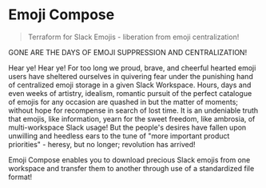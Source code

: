 # Emoji Compose
> Terraform for Slack Emojis - liberation from emoji centralization!

GONE ARE THE DAYS OF EMOJI SUPPRESSION AND CENTRALIZATION!

Hear ye! Hear ye! For too long we proud, brave, and cheerful hearted emoji users have sheltered ourselves in quivering fear under the punishing hand of centralized emoji storage in a given Slack Workspace. Hours, days and even weeks of artistry, idealism, romantic pursuit of the perfect catalogue of emojis for any occasion are quashed in but the matter of moments; without hope for recompense in search of lost time. It is an undeniable truth that emojis, like information, yearn for the sweet freedom, like ambrosia, of multi-workspace Slack usage! But the people's desires have fallen upon unwilling and heedless ears to the tune of "more important product priorities" - heresy, but no longer; revolution has arrived!

Emoji Compose enables you to download precious Slack emojis from one workspace and transfer them to another through use of a standardized file format!

